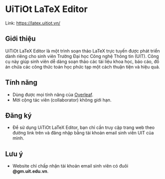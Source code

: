 # UiTiOt LaTeX Editor

Link: https://latex.uitiot.vn/

## Giới thiệu

UiTiOt LaTeX Editor là một trình soạn thảo LaTeX trực tuyến được phát triển dành riêng cho sinh viên Trường Đại học Công nghệ Thông tin (UIT). Công cụ này giúp sinh viên dễ dàng soạn thảo các tài liệu khoa học, báo cáo, đồ án chứa các công thức toán học phức tạp một cách thuận tiện và hiệu quả.

## Tính năng

* Dùng được mọi tính năng của [Overleaf](https://www.overleaf.com/).
* Mời cộng tác viên (collaborator) không giới hạn.

## Đăng ký

- Để sử dụng UiTiOt LaTeX Editor, bạn chỉ cần truy cập trang web theo đường link trên và đăng nhập bằng tài khoản email sinh viên UIT của mình.

## Lưu ý

- Website chỉ chấp nhận tài khoản email sinh viên có đuôi **@gm.uit.edu.vn**.
